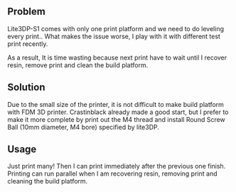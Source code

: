 Problem
----------------------
Lite3DP-S1 comes with only one print platform and we need to do leveling every print.. What makes the issue worse, I play with it with different test print recently. 

As a result, It is time wasting because next print have to wait until I recover resin, remove print and clean the build platform.

Solution
--------------------------
Due to the small size of the printer, it is not difficult to make build platform with FDM 3D printer. 
Crastinblack already made a good start, but I prefer to make it more complete by print out the M4 thread and install Round Screw Ball (10mm diameter, M4 bore) specified by lite3DP.

Usage
---------------------------
Just print many! 
Then I can print immediately after the previous one finish. 
Printing can run parallel when I am recovering resin, removing print and cleaning the build platform. 
